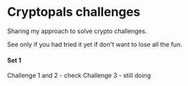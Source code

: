 # Cryptopals challenges

Sharing my approach to solve crypto challenges.

See only if you had tried it yet if don't want to lose all the fun. 

#### Set 1
Challenge 1 and 2 - check
Challenge 3 -  still doing
